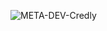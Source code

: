 ![META-DEV-Credly](https://github.com/user-attachments/assets/40f10392-29bb-4989-bb74-f51c24767d6b)
